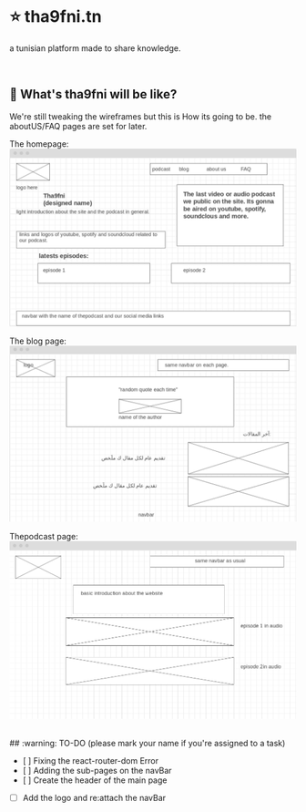 # :star: tha9fni.tn
a tunisian platform made to share knowledge.

<br />

## :rocket: What's tha9fni will be like? 
We're still tweaking the wireframes but this is How its going to be. the aboutUS/FAQ pages are set for later.


The homepage:
![homepage](homepage_tha9fni.png)


The blog page:
![blogpage](blog_tha9fni.png)

Thepodcast page:
![podcast](podcast_tha9fni.png)

<br />
## :warning: TO-DO
(please mark your name if you're assigned to a task)

- [ ] Fixing the react-router-dom Error
- [ ] Adding the sub-pages on the navBar
- [ ] Create the header of the main page
- [ ] Add the logo and re:attach the navBar
